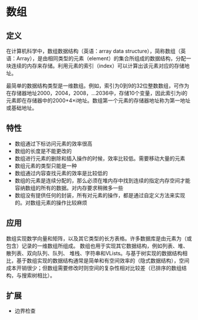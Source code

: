 # 数组

## 定义

在计算机科学中，数组数据结构（英语：array data structure），简称数组（英语：Array），是由相同类型的元素（element）的集合所组成的数据结构，分配一块连续的内存来存储。利用元素的索引（index）可以计算出该元素对应的存储地址。

最简单的数据结构类型是一维数组。例如，索引为0到9的32位整数数组，可作为在存储器地址2000，2004，2008，...2036中，存储10个变量，因此索引为i的元素即在存储器中的2000+4×i地址。数组第一个元素的存储器地址称为第一地址或基础地址。

## 特性

- 数组通过下标访问元素的效率很高
- 数组的长度是不能更改的
- 数组进行元素的删除和插入操作的时候，效率比较低。需要移动大量的元素
- 数组元素的类型只能是一种
- 数组通过内容查找元素的效率是比较低的
- 数组的元素是连续分配的，那么必须在堆内存中找到连续的指定内存空间才能容纳数组的所有的数据。对内存要求稍微多一些
- 数组没有提供任何的封装，所有对元素的操作，都是通过自定义方法来实现的。对数组元素的操作比较麻烦

## 应用
数组实现数学向量和矩阵，以及其它类型的长方表格。许多数据库是由元素为（或包含）记录的一维数组所组成。 数组也用于实现其它数据结构，例如列表、堆、散列表、双向队列、队列、 堆栈、字符串和VLists。与基于树实现的数据结构相比，基于数组实现的数据结构通常是简单和有空间效率的（隐式数据结构），空间成本开销很少；但数组需要修改时则空间的复杂性相对比较差（已排序的数组结构，与搜索树相比）。

## 扩展
- 边界检查